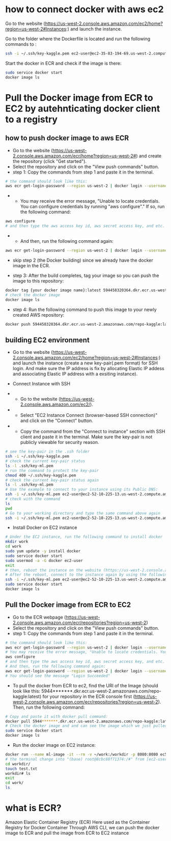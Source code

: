 

# how to connect docker with aws ec2

Go to the website (https://us-west-2.console.aws.amazon.com/ec2/home?region=us-west-2#Instances:) and launch the instance. 

Go to the folder where the Dockerfile is located and run the following commands to :
```zsh
ssh -i ~/.ssh/key-kaggle.pem ec2-user@ec2-35-83-194-69.us-west-2.compute.amazonaws.com
```

Start the docker in ECR and check if the image is there:
```zsh
sudo service docker start
docker image ls
```


# Pull the Docker image from ECR to EC2 by autehnticating docker client to a registry 

## how to push docker image to aws ECR
* Go to the website (https://us-west-2.console.aws.amazon.com/ecr/home?region=us-west-2#) and create the repository (click "Get started").
* Select the repository and click on the "View push commands" button.
* step 1: Copy the commands from step 1 and paste it in the terminal.
```zsh
# the command should look like this:
aws ecr get-login-password --region us-west-2 | docker login --username AWS --password-stdin **********************************
```
* * You may receive the error message, "Unable to locate credentials. You can configure credentials by running "aws configure"." If so, run the following command:
```zsh
aws configure
# and then type the aws access key id, aws secret access key, and etc. respectively
```
* * And then, run the following command again:
```zsh
aws ecr get-login-password --region us-west-2 | docker login --username AWS --password-stdin **********************************
```

* skip step 2 (the Docker building) since we already have the docker image in the ECR.

* step 3: After the build completes, tag your image so you can push the image to this repository:
```zsh
docker tag {your docker image name}:latest 594458320364.dkr.ecr.us-west-2.amazonaws.com/repo-kaggle:latest
# check the docker image 
docker image ls
```

* step 4: Run the following command to push this image to your newly created AWS repository:
```zsh
docker push 594458320364.dkr.ecr.us-west-2.amazonaws.com/repo-kaggle:latest
```

## building EC2 environment
* Go to the website (https://us-west-2.console.aws.amazon.com/ec2/home?region=us-west-2#Instances:) and launch the instance (create a new key-pair(.pem format) for SSH login. And make sure the IP address is fix by allocating Elastic IP addess and associating Elastic IP address with a exsiting instance).

* Connect Instance with SSH
* * Go to the website (https://us-west-2.console.aws.amazon.com/ec2/).
* * Select "EC2 Instance Connect (browser-based SSH connection)" and click on the "Connect" button.
* * Copy the command from the "Connect to instance" section with SSH client and paste it in the terminal. Make sure the key-pair is not publicly viewable for security reason.
```zsh
# see the key-pair in the .ssh folder
ssh -i ~/.ssh/key-kaggle.pem
# check the current key-pair status
ls -l .ssh/key-ml.pem
# run the command to protect the key-pair
chmod 400 ~/.ssh/key-kaggle.pem
# check the current key-pair status again
ls -l .ssh/key-ml.pem
# Use the example to connect to your instance using its Public DNS:
ssh -i ~/.ssh/key-ml.pem ec2-user@ec2-52-10-225-13.us-west-2.compute.amazonaws.com
# check with the command
ls
pwd
# Go to your working directory and type the same command above again
ssh -i ~/.ssh/key-ml.pem ec2-user@ec2-52-10-225-13.us-west-2.compute.amazonaws.com
```

* Install Docker on EC2 instance
```zsh
# Under the EC2 instance, run the following command to install docker
mkdir work
cd work
sudo yum update -y install docker
sudo service docker start
sudo usermod -a -G docker ec2-user
exit
# then, reboot the instance on the website (https://us-west-2.console.aws.amazon.com/ec2/).
# After the reboot, connect to the instance again by using the following command:
ssh -i ~/.ssh/key-ml.pem ec2-user@ec2-52-10-225-13.us-west-2.compute.amazonaws.com
sudo service docker start
docker image ls
```

## Pull the Docker image from ECR to EC2
* Go to the ECR webpage (https://us-west-2.console.aws.amazon.com/ecr/repositories?region=us-west-2)
* Select the repository and click on the "View push commands" button.
* step 1: Copy the commands from step 1 and paste it in the terminal.
```zsh
# the command should look like this:
aws ecr get-login-password --region us-west-2 | docker login --username AWS --password-stdin **********************************
# You may receive the error message, "Unable to locate credentials. You can configure credentials by running "aws configure"." If so, run the following command:
aws configure
# and then type the aws access key id, aws secret access key, and etc. respectively
# And then, run the following command again:
aws ecr get-login-password --region us-west-2 | docker login --username AWS --password-stdin **********************************
# You should see the message "Login Succeeded"
```
* To pull the docker from ECR to ec2, find the URI of the Image (should look like this: 5944*******.dkr.ecr.us-west-2.amazonaws.com/repo-kaggle:latest) for your repository in the ECR console first (https://us-west-2.console.aws.amazon.com/ecr/repositories?region=us-west-2). Then, run the following command:
```zsh
# Copy and paste it with docker pull command:
docker pull 5944*******.dkr.ecr.us-west-2.amazonaws.com/repo-kaggle:latest
# Check the docker image and and can see the image which we just pulled from aws ECR:
sudo service docker start
docker image ls
```
* Run the docker image on EC2 instance:
```zsh
docker run --name ml-image -it --rm -v ~/work:/workdir -p 8080:8080 ec59c782d5c3
# the terminal change into "(base) root@8cbc88f71374:/#" from [ec2-user@ip-172-31-20-30 ~]$. This means when we place some files on ec2, then that files will be placed on the work/ of docker as well. For example, when you create a file, it will be shown in the work/. Run the command below:
cd workdir/
touch test.txt
workdir# ls
exit
cd work/
ls

```



# what is ECR?
Amazon Elastic Container Registry (ECR)
Here used as the Container Registry for Docker Container
Through AWS CLI, we can push the docker image to ECR and pull the image from ECR to EC2 instance